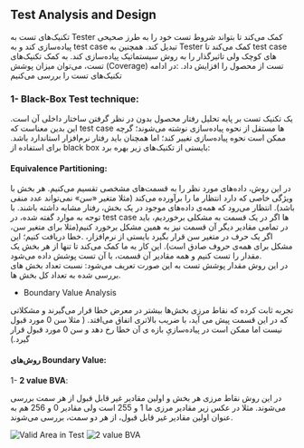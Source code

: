 ## Test Analysis and Design
<p>
تکنیک‌های تست به 
Tester
کمک می‌کند تا بتواند شروط تست خود را به طرز صحیحی پیاده‌سازی کند و به 
test case
تبدیل کند. 
همچنین به 
Tester
کمک می‌کند تا 
test case
های کوچک ولی تاثیرگذار را به روش سیستماتیک پیاده‌سازی کند. به کمک تکنیک‌های تست، می‌توان میزان پوشش 
(Coverage)
تست از محصول را افزایش داد.
:در ادامه تکنیک‌های تست را بررسی می‌کنیم

### 1- **Black-Box Test technique**:

یک تکنیک تست بر پایه تحلیل رفتار محصول بدون در نظر گرفتن ساختار داخلی آن است. این بدین معناست که 
test case
 ها مستقل از نحوه پیاده‌سازی نوشته می‌شوند؛
 گرچه ممکن است نحوه پیاده‌سازی تغییر کند؛ اما همچنان باید رفتار نرم‌افزار استاندارد باشد.
برای استفاده از 
black box
 بایستی از تکنیک‌های زیر بهره برد:

#### Equivalence Partitioning: <br>
<p>
در این روش، داده‌های مورد نظر را به قسمت‌های مشخصی تقسیم می‌کنیم. هر بخش با ویژگی خاصی که دارد انتظار ما را برآورده می‌کند (مثلا متغیر «سن» نمی‌تواند عدد منفی باشد). انتظار می‌رود که همه‌ی داده‌های موجود در یک بخش، رفتار مشابه داشته باشند. با توجه به موارد گفته شده، در 
test case
 ها اگر در یک قسمت به مشکلی برخوردیم، باید در تمامی مقادیر دیگر آن قسمت نیز به همین مشکل برخورد کنیم(مثلا برای متغیر سن، اگر یک حرف در متغیر سن قرار بگیرد بایستی از نرم‌افزار، .خطا دریافت کنیم؛ این مشکل برای همه‌ی حروف صادق است). این کار  به ما کمک می‌کند تا تنها از هر بخش یک مقدار را تست کنیم و همه مقادیر آن قسمت، با آن تست پوشش داده می‌شود. <br>
 در این روش مقدار پوشش تست به این صورت تعریف می‌شود: نسبت تعداد بخش های بررسی شده به تعداد کل بخش ها.
</p>

- Boundary Value Analysis
<p>
تجربه ثابت کرده که نقاط مرزی بخش‌ها بیشتر در معرض خطا قرار می‌گیرند و مشکلاتی که در این قسمت پیش می آید، با ضریب بالاتری اتفاق می‌افتد. ( مثلا سن 0 مورد قبول نیست اما ممکن است در پیاده‌سازیِ بازه ی آن خطا رخ دهد و سن 0 مورد قبول قرار گیرد.)
</p>

#### روش‌های Boundary Value:

1- **2 value BVA**: <br>

در این روش نقاط مرزی هر بخش و اولین مقادیر غیر قابل قبول از هر سمت بررسی می‌شوند. مثلا در عکس زیر مقادیر مرزی ما 1 و 255 است ولی مقادیر 0 و  256 هم به عنوان اولین مقادیر غیر قابل قبول، از هر دو سمت، بررسی می‌شوند. 

![Valid Area in Test](https://www.stickyminds.com/sites/default/files/shared/2018-10-29%20JoshuaGiller%20Using%20Equivalence%20Partitioning%20and%20Boundary%20Value%20Analysis%20in%20Black%20Box%20Testing%20image%201.png)
![2 value BVA](https://www.stickyminds.com/sites/default/files/shared/2018-10-29%20JoshuaGiller%20Using%20Equivalence%20Partitioning%20and%20Boundary%20Value%20Analysis%20in%20Black%20Box%20Testing%20image%202.png)
</p>